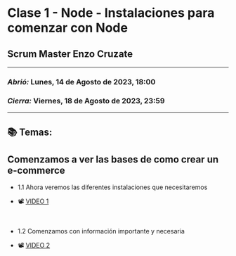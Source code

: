 # Clase 1 - Node - Instalaciones para comenzar con Node
## Scrum Master Enzo Cruzate

---

### *Abrió:* Lunes, 14 de Agosto de 2023, 18:00
### *Cierra:* Viernes, 18 de Agosto de 2023, 23:59

---

## 📚 Temas:

## Comenzamos a ver las bases de como crear un e-commerce

- 1.1 Ahora veremos las diferentes instalaciones que necesitaremos

- 📽 [VIDEO 1](https://drive.google.com/file/d/1UgRWGoa34rnxWXldX6cYf3gf7VmXF-Bd/view)

<br>

- 1.2 Comenzamos con información importante y necesaria

- 📽 [VIDEO 2](https://drive.google.com/file/d/1UgKLL7cpMOrPoF3BX4t8Os5CoiXElJC8/view)

<br>
